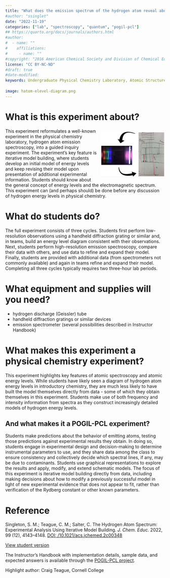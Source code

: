 ```yaml
---
title: "What does the emission spectrum of the hydrogen atom reveal about its energy levels?"
#author: "ssinglet"
date: "2022-11-19"
categories: ["lab", "spectroscopy", "quantum", "pogil-pcl"]
## https://quarto.org/docs/journals/authors.html
#author:
#  - name: ""
#    affiliations:
#     - name: ""
#copyright: "2016 American Chemical Society and Division of Chemical Education, Inc."
license: "CC BY-NC-ND"
#draft: true
#date-modified:
keywords: Undergraduate Physical Chemistry Laboratory, Atomic Structure, Guided Inquiry Learning, Hydrogen Emission Spectrum, Constructivist Iterative Model Building

image: hatom-elevel-diagram.png
---
```



# What is this experiment about?

<img src="hatom-pcl-experiment.gif" width="40%" align="right" style="padding: 10px 0px 10px 10px;"/>

This experiment reformulates a well-known experiment in the physical chemistry laboratory, hydrogen atom emission spectroscopy, into a guided inquiry experiment. The experiment’s key feature is iterative model building, where students develop an initial model of energy levels and keep revising their model upon presentation of additional experimental information.  Students should know about the general concept of energy levels and the electromagnetic spectrum.  This experiment can (and perhaps should) be done before any discussion of hydrogen energy levels in physical chemistry.


# What do students do?

The full experiment consists of three cycles. Students first perform low-resolution observations using a handheld diffraction grating or similar and, in teams, build an energy level diagram consistent with their observations.  Next, students perform high-resolution emission spectroscopy, compare their data with others, and use data to refine and expand their model.  Finally, students are provided with additional data (from spectrometers not commonly available) and again in teams refine and expand their model.  Completing all three cycles typically requires two three-hour lab periods.


# What equipment and supplies will you need?

-   hydrogen discharge (Geissler) tube
-   handheld diffraction gratings or similar devices
-   emission spectrometer (several possibilities described in Instructor Handbook)


# What makes this experiment a physical chemistry experiment?

This experiment highlights key features of atomic spectroscopy and atomic energy levels.  While students have likely seen a diagram of hydrogen atom energy levels in introductory chemistry, they are much less likely to have built the model themselves directly from data - some of which they obtain themselves in this experiment.  Students make use of both frequency and intensity information from spectra as they construct increasingly detailed models of hydrogen energy levels.


## And what makes it a POGIL-PCL experiment?

Students make predictions about the behavior of emitting atoms, testing those predictions against experimental results they obtain. In doing so, students engage in experimental design and decision-making to determine instrumental parameters to use, and they share data among the class to ensure consistency and collectively decide which spectral lines, if any, may be due to contaminants. Students use graphical representations to explore the results and apply, modify, and extend schematic models.  The focus of this experiment is iterative model building directly from data, including making decisions about how to modify a previously successful model in light of new experimental evidence that does not appear to fit, rather than verification of the Rydberg constant or other known parameters.

<span hidden>KEYWORDS: Undergraduate Physical Chemistry Laboratory, Atomic Structure, Guided Inquiry Learning, Hydrogen Emission Spectrum, Constructivist Iterative Model Building
</span>


# Reference

Singleton, S. M.; Teague, C. M.; Salter, C. The Hydrogen Atom Spectrum: Experimental Analysis Using Iterative Model Building. *J. Chem. Educ.* 2022, 99 (12), 4143–4148. [DOI: /10.1021/acs.jchemed.2c00348](https://doi.org/10.1021/acs.jchemed.2c00348)

[View student version](https://chemistry.coe.edu/piper/pclform.html?expt=hAtom)

The Instructor’s Handbook with implementation details, sample data, and expected answers is available through the [POGIL-PCL project](https://www.pogilpcl.org/get-connected). 

Highlight author: Craig Teague, Cornell College

